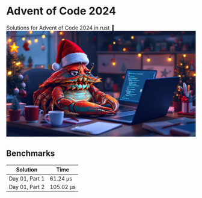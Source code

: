 # Advent of Code 2024

Solutions for Advent of Code 2024 in rust 🦀
![crabklaus](crabklaus.jpg)

## Benchmarks

<!-- BENCHMARKS -->
| Solution | Time |
|----------|------|
| Day 01, Part 1 | 61.24 µs |
| Day 01, Part 2 | 105.02 µs |

<!-- BENCHMARKS_END -->